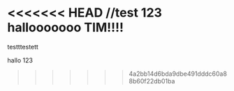 <<<<<<< HEAD
//test 123 hallooooooo TIM!!!!
=======
testttestett

hallo 123
>>>>>>> 4a2bb14d6bda9dbe491dddc60a88b60f22db01ba
